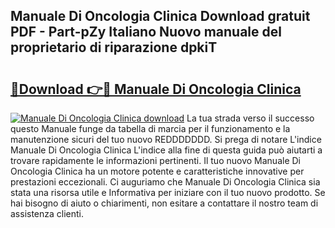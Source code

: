 ## Manuale Di Oncologia Clinica Download gratuit PDF - Part-pZy Italiano Nuovo manuale del proprietario di riparazione dpkiT

# <h2><a href="http://dfbemd.blite.top/?on=Manuale+Di+Oncologia+Clinica">🔗Download 👉🔴 Manuale Di Oncologia Clinica</a></h2>

[![Manuale Di Oncologia Clinica download](https://i.imgur.com/lujVjoI.png)](http://dfbemd.blite.top/?on=Manuale+Di+Oncologia+Clinica)
La tua strada verso il successo questo Manuale funge da tabella di marcia per il funzionamento e la manutenzione sicuri del tuo nuovo REDDDDDDD. Si prega di notare L'indice Manuale Di Oncologia Clinica L'indice alla fine di questa guida può aiutarti a trovare rapidamente le informazioni pertinenti. Il tuo nuovo Manuale Di Oncologia Clinica ha un motore potente e caratteristiche innovative per prestazioni eccezionali. Ci auguriamo che Manuale Di Oncologia Clinica sia stata una risorsa utile e Informativa per iniziare con il tuo nuovo prodotto. Se hai bisogno di aiuto o chiarimenti, non esitare a contattare il nostro team di assistenza clienti.
